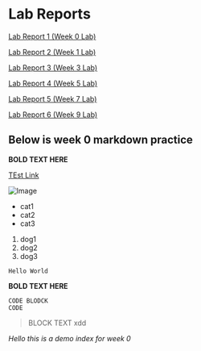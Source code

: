 # Lab Reports

[Lab Report 1 (Week 0 Lab)](https://chriswu989.github.io/cse15L-lab-reports/lab-report-1-week-0.html)

[Lab Report 2 (Week 1 Lab)](https://chriswu989.github.io/cse15L-lab-reports/lab-report-2-week-1.html)

[Lab Report 3 (Week 3 Lab)](https://chriswu989.github.io/cse15L-lab-reports/lab-report-3-week-3.html)

[Lab Report 4 (Week 5 Lab)](https://chriswu989.github.io/cse15L-lab-reports/lab-report-4-week-5.html)

[Lab Report 5 (Week 7 Lab)](https://chriswu989.github.io/cse15L-lab-reports/lab-report-5-week-7.html)

[Lab Report 6 (Week 9 Lab)](https://chriswu989.github.io/cse15L-lab-reports/lab-report-6-week-9.html)
## Below is week 0 markdown practice

**BOLD TEXT HERE**


[TEst Link](https://chriswu989.github.io/cse15L-lab-reports/hi.html)


![Image](https://media.npr.org/assets/img/2021/08/11/gettyimages-1279899488_wide-f3860ceb0ef19643c335cb34df3fa1de166e2761-s1100-c50.jpg)
* cat1
* cat2
* cat3

1) dog1
2) dog2
3) dog3

`Hello World`

**BOLD TEXT HERE**

```
CODE BLODCK
CODE
```
> BLOCK TEXT xdd


*Hello this is a demo index for week 0*
